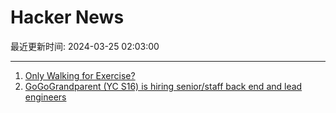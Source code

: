 # Hacker News

最近更新时间: 2024-03-25 02:03:00

--- 
1. [Only Walking for Exercise?](https://theconversation.com/only-walking-for-exercise-heres-how-to-get-the-most-out-of-it-224159) 
2. [GoGoGrandparent (YC S16) is hiring senior/staff back end and lead engineers](https://news.ycombinator.com/item?id=39808425) 
